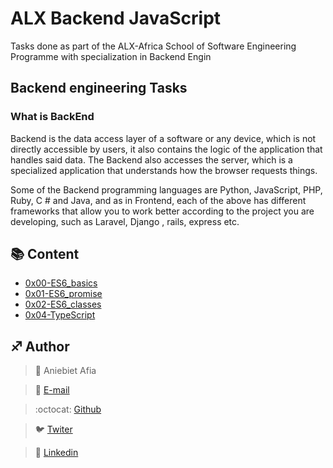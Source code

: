 # ALX Backend JavaScript

Tasks done as part of the ALX-Africa School of Software Engineering Programme with specialization in Backend Engin

## Backend engineering Tasks

### What is BackEnd

Backend is the data access layer of a software or any device, which is not directly accessible by users, it also contains the logic of the application that handles said data. The Backend also accesses the server, which is a specialized application that understands how the browser requests things.

Some of the Backend programming languages are Python, JavaScript, PHP, Ruby, C # and Java, and as in Frontend, each of the above has different frameworks that allow you to work better according to the project you are developing, such as Laravel, Django , rails, express etc.


## :books: Content

- [0x00-ES6_basics](/0x00-ES6_basics)
- [0x01-ES6_promise](/0x01-ES6_promise)
- [0x02-ES6_classes](/0x02-ES6_classes)
- [0x04-TypeScript](/0x04-TypeScript)



## :sagittarius: Author

> :man: Aniebiet Afia

> :e-mail: [E-mail](aniebietafia87@gmail.com)

> :octocat: [Github](https://github.com/AfiaAniebiet)

> :bird: [Twiter](https://twitter.com/AfiaAniebiet)

> :blue_book: [Linkedin](https://www.linkedin.com/in/aniebietafia/)
